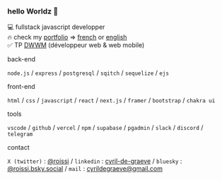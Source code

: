 ### hello Worldz 👋


💻 fullstack javascript developper<br/>
🔥 check my [portfolio](https://portfolio-roissi.vercel.app) => [french](https://portfolio-roissi.vercel.app/fr) or [english](https://portfolio-roissi.vercel.app/en)<br/>
✅ TP [DWWM](https://www.francecompetences.fr/recherche/rncp/31114/) (développeur web & web mobile)


back-end

`node.js` / `express` / `postgresql` / `sqitch` / `sequelize` / `ejs` 

front-end

`html` / `css` / `javascript` / `react` / `next.js` / `framer` / `bootstrap` / `chakra ui`

tools

`vscode` / `github` / `vercel` / `npm` / `supabase` / `pgadmin` / `slack` / `discord` / `telegram`

contact

`X (twitter)` : [@roissi](https://twitter.com/roissi) / `linkedin` : [cyril-de-graeve](https://www.linkedin.com/in/cyril-de-graeve/) / `bluesky` : [@roissi.bsky.social](https://bsky.app/profile/roissi.bsky.social) / `mail` : cyrildegraeve@gmail.com

